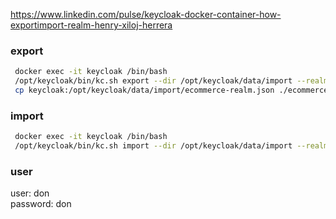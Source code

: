 https://www.linkedin.com/pulse/keycloak-docker-container-how-exportimport-realm-henry-xiloj-herrera

### export

```bash
 docker exec -it keycloak /bin/bash
 /opt/keycloak/bin/kc.sh export --dir /opt/keycloak/data/import --realm ecommerce --users realm_file
 cp keycloak:/opt/keycloak/data/import/ecommerce-realm.json ./ecommerce-realm.json

```

### import

```bash
 docker exec -it keycloak /bin/bash
 /opt/keycloak/bin/kc.sh import --dir /opt/keycloak/data/import --realm ecommerce --users realm_file
```

### user

user: don
<br>
password: don
